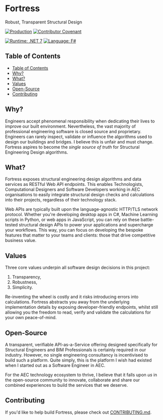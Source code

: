 # Fortress

Robust, Transparent Structural Design

[![Production](https://github.com/jamesbayley/Fortress/actions/workflows/publish.yml/badge.svg)](https://github.com/jamesbayley/Fortress/actions/workflows/publish.yml)
[![Contributor Covenant](https://img.shields.io/badge/Contributor%20Covenant-2.0-4baaaa.svg)](code_of_conduct.md)

[![Runtime: .NET 7](https://img.shields.io/badge/Runtime-.NET_7-blueviolet)](https://dotnet.microsoft.com/en-us/download/dotnet/7.0)
[![Language: F#](https://img.shields.io/badge/Language-F%23-blueviolet)](https://learn.microsoft.com/en-us/dotnet/fsharp/what-is-fsharp)

## Table of Contents

- [Table of Contents](#table-of-contents)
- [Why?](#why)
- [What?](#what)
- [Values](#values)
- [Open-Source](#open-source)
- [Contributing](#contributing)

## Why?

Engineers accept phenomenal responsibility when dedicating their lives to improve our built environment. Nevertheless, the vast majority of professional engineering software is closed source and proprietary. Engineers can rarely inspect, validate or influence the algorithms used to design our buildings and bridges. I believe this is unfair and must change. Fortress aspires to become the <em>single source of truth</em> for Structural Engineering Design algorithms. 

## What?

Fortress exposes structural engineering design algorithms and data services as RESTful Web API endpoints. This enables Technologists, Computational Designers and Software Developers working in AEC organisations to easily integrate structural design checks and calculations into their projects, regardless of their technology stack. 

Web APIs are typically built upon the language-agnostic HTTP/TLS network protocol. Whether you're developing desktop apps in C#, Machine Learning scripts in Python, or web apps in JavaScript, you can rely on these battle-tested structural design APIs to power your applications and supercharge your workflows. This way, you can focus on developing the bespoke features that matter to your teams and clients: those that drive competitive business value. 

## Values

Three core values underpin all software design decisions in this project:

1. Transparency, 
2. Robustness, 
3. Simplicity.

Re-inventing the wheel is costly and it risks introducing errors into calculations. Fortress abstracts you away from the underlying implementation details by exposing developer-friendly endpoints, whilst still allowing you the freedom to read, verify and validate the calculations for your own peace-of-mind.

## Open-Source

A transparent, verifiable API-as-a-Service offering designed specifically for Structural Engineers and BIM Professionals is certainly required in our industry. However, no single engineering consultancy is incentivised to build such a platform. Quite simply, this is the platform I wish had existed when I started out as a Software Engineer in AEC. 

For the AEC technology ecosystem to thrive, I believe that it falls upon <em>us</em> in the open-source community to innovate, collaborate and share our combined experiences to build the services that we deserve.

## Contributing

If you'd like to help build Fortress, please check out <a href="./CONTRIBUTING.md" target="_blank">CONTRIBUTING.md</a>.